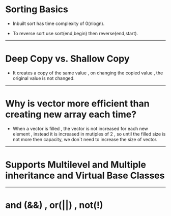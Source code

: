 # Sorting Basics
- Inbuilt sort has time complexity of 0(nlogn).

- To reverse sort use sort(end,begin) then reverse(end,start).

---
# Deep Copy vs. Shallow Copy
- It creates a copy of the same value , on changing the copied value , the original value is not changed.

---
# Why is vector more efficient than creating new array each time?
- When a vector is filled , the vector is not increased for each new element , instead it is increased in mutiples of 2 , so until the filled size is not more then capacity, we don`t need to increase the size of vector.

---
# Supports Multilevel and Multiple inheritance and Virtual Base Classes

---
# and (&&) , or(||) , not(!)